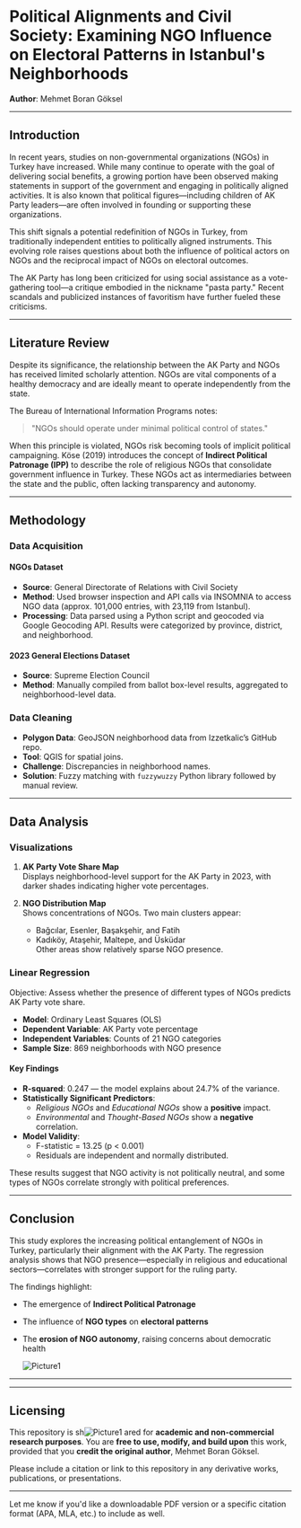 # Political Alignments and Civil Society: Examining NGO Influence on Electoral Patterns in Istanbul's Neighborhoods

**Author**: Mehmet Boran Göksel

---

## Introduction

In recent years, studies on non-governmental organizations (NGOs) in Turkey have increased. While many continue to operate with the goal of delivering social benefits, a growing portion have been observed making statements in support of the government and engaging in politically aligned activities. It is also known that political figures—including children of AK Party leaders—are often involved in founding or supporting these organizations.

This shift signals a potential redefinition of NGOs in Turkey, from traditionally independent entities to politically aligned instruments. This evolving role raises questions about both the influence of political actors on NGOs and the reciprocal impact of NGOs on electoral outcomes.

The AK Party has long been criticized for using social assistance as a vote-gathering tool—a critique embodied in the nickname "pasta party." Recent scandals and publicized instances of favoritism have further fueled these criticisms.

---

## Literature Review

Despite its significance, the relationship between the AK Party and NGOs has received limited scholarly attention. NGOs are vital components of a healthy democracy and are ideally meant to operate independently from the state.

The Bureau of International Information Programs notes:

> "NGOs should operate under minimal political control of states."

When this principle is violated, NGOs risk becoming tools of implicit political campaigning. Köse (2019) introduces the concept of **Indirect Political Patronage (IPP)** to describe the role of religious NGOs that consolidate government influence in Turkey. These NGOs act as intermediaries between the state and the public, often lacking transparency and autonomy.

---

## Methodology

### Data Acquisition

#### NGOs Dataset

- **Source**: General Directorate of Relations with Civil Society
- **Method**: Used browser inspection and API calls via INSOMNIA to access NGO data (approx. 101,000 entries, with 23,119 from Istanbul).
- **Processing**: Data parsed using a Python script and geocoded via Google Geocoding API. Results were categorized by province, district, and neighborhood.

#### 2023 General Elections Dataset

- **Source**: Supreme Election Council
- **Method**: Manually compiled from ballot box-level results, aggregated to neighborhood-level data.

### Data Cleaning

- **Polygon Data**: GeoJSON neighborhood data from Izzetkalic’s GitHub repo.
- **Tool**: QGIS for spatial joins.
- **Challenge**: Discrepancies in neighborhood names.
- **Solution**: Fuzzy matching with `fuzzywuzzy` Python library followed by manual review.

---

## Data Analysis

### Visualizations

1. **AK Party Vote Share Map**  
   Displays neighborhood-level support for the AK Party in 2023, with darker shades indicating higher vote percentages.

2. **NGO Distribution Map**  
   Shows concentrations of NGOs. Two main clusters appear:
   - Bağcılar, Esenler, Başakşehir, and Fatih
   - Kadıköy, Ataşehir, Maltepe, and Üsküdar  
   Other areas show relatively sparse NGO presence.

### Linear Regression

Objective: Assess whether the presence of different types of NGOs predicts AK Party vote share.

- **Model**: Ordinary Least Squares (OLS)
- **Dependent Variable**: AK Party vote percentage
- **Independent Variables**: Counts of 21 NGO categories
- **Sample Size**: 869 neighborhoods with NGO presence

#### Key Findings

- **R-squared**: 0.247 — the model explains about 24.7% of the variance.
- **Statistically Significant Predictors**:
  - *Religious NGOs* and *Educational NGOs* show a **positive** impact.
  - *Environmental* and *Thought-Based NGOs* show a **negative** correlation.
- **Model Validity**:
  - F-statistic = 13.25 (p < 0.001)
  - Residuals are independent and normally distributed.

These results suggest that NGO activity is not politically neutral, and some types of NGOs correlate strongly with political preferences.

---

## Conclusion

This study explores the increasing political entanglement of NGOs in Turkey, particularly their alignment with the AK Party. The regression analysis shows that NGO presence—especially in religious and educational sectors—correlates with stronger support for the ruling party.

The findings highlight:
- The emergence of **Indirect Political Patronage**
- The influence of **NGO types** on **electoral patterns**
- The **erosion of NGO autonomy**, raising concerns about democratic health

  ![Picture1](https://github.com/user-attachments/assets/c29627ec-31f1-47c5-8c2d-ad623f84750b)


---

---

## Licensing

This repository is sh![Picture1](https://github.com/user-attachments/assets/012aa98a-c497-4862-afe2-9a19659c35f3)
ared for **academic and non-commercial research purposes**. You are **free to use, modify, and build upon** this work, provided that you **credit the original author**, Mehmet Boran Göksel.

Please include a citation or link to this repository in any derivative works, publications, or presentations.

---

Let me know if you'd like a downloadable PDF version or a specific citation format (APA, MLA, etc.) to include as well.
